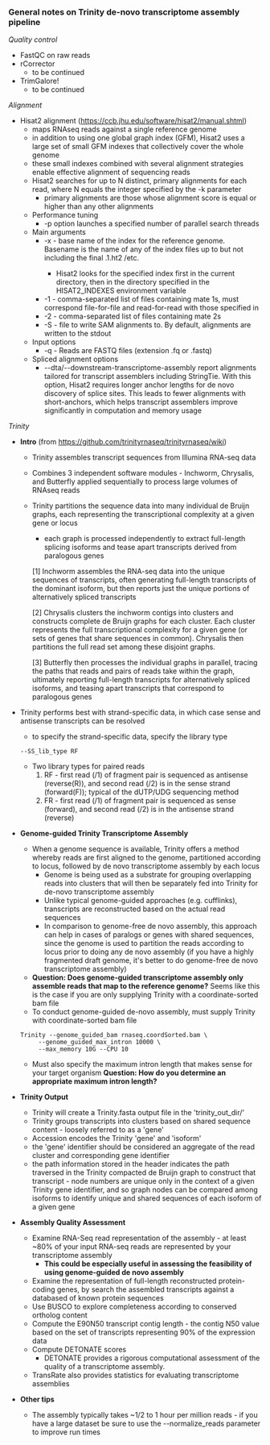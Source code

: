 ### General notes on Trinity de-novo transcriptome assembly pipeline

*Quality control*
  - FastQC on raw reads
  - rCorrector
    - to be continued
  - TrimGalore!
    - to be continued

*Alignment*
  - Hisat2 alignment (https://ccb.jhu.edu/software/hisat2/manual.shtml)
    - maps RNAseq reads against a single reference genome
    - in addition to using one global graph index (GFM), Hisat2 uses a large set of small GFM indexes that collectively cover the whole genome
    - these small indexes combined with several alignment strategies enable effective alignment of sequencing reads
    - Hisat2 searches for up to N distinct, primary alignments for each read, where N equals the integer specified by the -k parameter
      - primary alignments are those whose alignment score is equal or higher than any other alignments
    - Performance tuning
      - -p option launches a specified number of parallel search threads
    - Main arguments
      - -x <hisat2-idx> - base name of the index for the reference genome. Basename is the name of any of the index files up to but not including the final .1.ht2 /etc.
        - Hisat2 looks for the specified index first in the current directory, then in the directory specified in the HISAT2_INDEXES environment variable
      - -1 <m1> - comma-separated list of files containing mate 1s, must correspond file-for-file and read-for-read with those specified in <m2>
      - -2 <m2> - comma-separated list of files containing mate 2s
      - -S <hit> - file to write SAM alignments to. By default, alignments are written to the stdout
    - Input options
      - -q - Reads are FASTQ files (extension .fq or .fastq)
    - Spliced alignment options
      - --dta/--downstream-transcriptome-assembly report alignments tailored for transcript assemblers including StringTie. With this option, Hisat2 requires longer anchor lengths for de novo discovery of splice sites. This leads to fewer alignments with short-anchors, which helps transcript assemblers improve significantly in computation and memory usage

*Trinity*
  - **Intro** (from https://github.com/trinityrnaseq/trinityrnaseq/wiki)
    - Trinity assembles transcript sequences from Illumina RNA-seq data
    - Combines 3 independent software modules - Inchworm, Chrysalis, and Butterfly applied sequentially to process large volumes of RNAseq reads
    - Trinity partitions the sequence data into many individual de Bruijn graphs, each representing the transcriptional complexity at a given gene or locus
      - each graph is processed independently to extract full-length splicing isoforms and tease apart transcripts derived from paralogous genes

      [1] Inchworm assembles the RNA-seq data into the unique sequences of transcripts, often generating full-length transcripts of the dominant isoform, but then reports just the unique portions of alternatively spliced transcripts
      
      [2] Chrysalis clusters the inchworm contigs into clusters and constructs complete de Bruijn graphs for each cluster. Each cluster represents the full transcriptional complexity for a given gene (or sets of genes that share sequences in common). Chrysalis then partitions the full read set among these disjoint graphs.

      [3] Butterfly then processes the individual graphs in parallel, tracing the paths that reads and pairs of reads take within the graph, ultimately reporting full-length transcripts for alternatively spliced isoforms, and teasing apart transcripts that correspond to paralogous genes

  - Trinity performs best with strand-specific data, in which case sense and antisense transcripts can be resolved
    - to specify the strand-specific data, specify the library type
    ```
    --SS_lib_type RF
    ```
    - Two library types for paired reads
      1) RF - first read (/1) of fragment pair is sequenced as antisense (reverse(R)), and second read (/2) is in the sense strand (forward(F)); typical of the dUTP/UDG sequencing method
      2) FR - first read (/1) of fragment pair is sequenced as sense (forward), and second read (/2) is in the antisense strand (reverse)

  - **Genome-guided Trinity Transcriptome Assembly**
    - When a genome sequence is available, Trinity offers a method whereby reads are first aligned to the genome, partitioned according to locus, followed by de novo transcriptome assembly by each locus
      - Genome is being used as a substrate for grouping overlapping reads into clusters that will then be separately fed into Trinity for de-novo transcriptome assembly
      - Unlike typical genome-guided approaches (e.g. cufflinks), transcripts are reconstructed based on the actual read sequences
      - In comparison to genome-free de novo assembly, this approach can help in cases of paralogs or genes with shared sequences, since the genome is used to partition the reads according to locus prior to doing any de novo assembly (if you have a highly fragmented draft genome, it's better to do genome-free de novo transcriptome assembly)
    - **Question: Does genome-guided transcriptome assembly only assemble reads that map to the reference genome?** Seems like this is the case if you are only supplying Trinity with a coordinate-sorted bam file
    - To conduct genome-guided de-novo assembly, must supply Trinity with coordinate-sorted bam file
    ```
    Trinity --genome_guided_bam rnaseq.coordSorted.bam \
         --genome_guided_max_intron 10000 \
         --max_memory 10G --CPU 10
    ```
    - Must also specify the maximum intron length that makes sense for your target organism
    **Question: How do you determine an appropriate maximum intron length?**
  - **Trinity Output**
    - Trinity will create a Trinity.fasta output file in the 'trinity_out_dir/'
    - Trinity groups transcripts into clusters based on shared sequence content - loosely referred to as a 'gene'
    - Accession encodes the Trinity 'gene' and 'isoform'
    - the 'gene' identifier should be considered an aggregate of the read cluster and corresponding gene identifier
    - the path information stored in the header indicates the path traversed in the Trinity compacted de Bruijn graph to construct that transcript - node numbers are unique only in the context of a given Trinity gene identifier, and so graph nodes can be compared among isoforms to identify unique and shared sequences of each isoform of a given gene
  - **Assembly Quality Assessment**
    - Examine RNA-Seq read representation of the assembly - at least ~80% of your input RNA-seq reads are represented by your transcriptome assembly
      - **This could be especially useful in assessing the feasibility of using genome-guided de novo assembly**
    - Examine the representation of full-length reconstructed protein-coding genes, by search the assembled transcripts against a databased of known protein sequences
    - Use BUSCO to explore completeness according to conserved ortholog content
    - Compute the E90N50 transcript contig length - the contig N50 value based on the set of transcripts representing 90% of the expression data
    - Compute DETONATE scores
      - DETONATE provides a rigorous computational assessment of the quality of a transcriptome assembly.
    - TransRate also provides statistics for evaluating transcriptome assemblies
  - **Other tips**
    - The assembly typically takes ~1/2 to 1 hour per million reads - if you have a large dataset be sure to use the --normalize_reads parameter to improve run times
